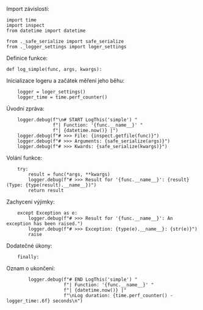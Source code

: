 Import závislostí:

    import time
    import inspect
    from datetime import datetime
    
    from ._safe_serialize import safe_serialize
    from ._logger_settings import loger_settings
    
Definice funkce:

    def log_simple(func, args, kwargs):
    
Inicializace logeru a začátek měření jeho běhu:

        logger = loger_settings()
        logger_time = time.perf_counter()
    
Úvodní zpráva:

        logger.debug(f"\n# START LogThis('simple') "
                     f"| Function: '{func.__name__}' "
                     f"| {datetime.now()} |")
        logger.debug(f"# >>> File: {inspect.getfile(func)}")
        logger.debug(f"# >>> Arguments: {safe_serialize(args)}")
        logger.debug(f"# >>> Kwards: {safe_serialize(kwargs)}")
    
Volání funkce:

        try:
            result = func(*args, **kwargs)
            logger.debug(f"# >>> Result for '{func.__name__}': {result} (Type: {type(result).__name__})")
            return result
    
Zachycení výjimky:

        except Exception as e:
            logger.debug(f"# >>> Result for '{func.__name__}': An exception has been raised.")
            logger.debug(f"# >>> Exception: {type(e).__name__}: {str(e)}")
            raise
    
Dodatečné úkony:

        finally:

Oznam o ukončení:

            logger.debug(f"# END LogThis('simple') "
                         f"| Function: '{func.__name__}' "
                         f"| {datetime.now()} |"
                         f"\nLog duration: {time.perf_counter() - logger_time:.6f} seconds\n")